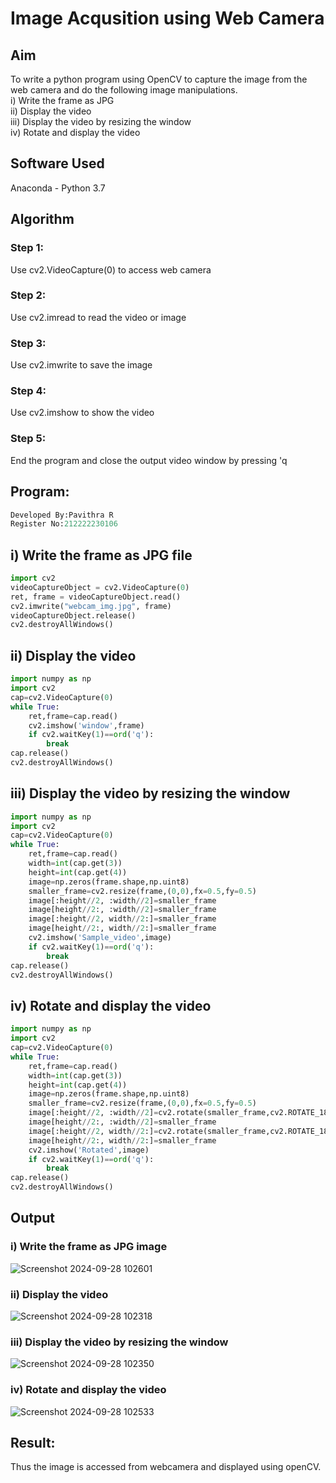 # Image Acqusition using Web Camera
## Aim
To write a python program using OpenCV to capture the image from the web camera and do the following image manipulations.<br>
i) Write the frame as JPG <br>
ii) Display the video <br>
iii) Display the video by resizing the window <br>
iv) Rotate and display the video

## Software Used
Anaconda - Python 3.7

## Algorithm
### Step 1:
Use cv2.VideoCapture(0) to access web camera

### Step 2:
Use cv2.imread to read the video or image

### Step 3:
Use cv2.imwrite to save the image

### Step 4:
Use cv2.imshow to show the video

### Step 5:
End the program and close the output video window by pressing 'q

## Program:
``` Python
Developed By:Pavithra R
Register No:212222230106
```
## i) Write the frame as JPG file
```py
import cv2
videoCaptureObject = cv2.VideoCapture(0)
ret, frame = videoCaptureObject.read()
cv2.imwrite("webcam_img.jpg", frame)
videoCaptureObject.release()
cv2.destroyAllWindows()
```
## ii) Display the video
```py
import numpy as np
import cv2
cap=cv2.VideoCapture(0)
while True:
    ret,frame=cap.read()
    cv2.imshow('window',frame)
    if cv2.waitKey(1)==ord('q'):
        break
cap.release()
cv2.destroyAllWindows()
```
## iii) Display the video by resizing the window
```py
import numpy as np
import cv2
cap=cv2.VideoCapture(0)
while True:
    ret,frame=cap.read()
    width=int(cap.get(3))
    height=int(cap.get(4))
    image=np.zeros(frame.shape,np.uint8)
    smaller_frame=cv2.resize(frame,(0,0),fx=0.5,fy=0.5)
    image[:height//2, :width//2]=smaller_frame
    image[height//2:, :width//2]=smaller_frame
    image[:height//2, width//2:]=smaller_frame
    image[height//2:, width//2:]=smaller_frame
    cv2.imshow('Sample_video',image)
    if cv2.waitKey(1)==ord('q'):
        break
cap.release()
cv2.destroyAllWindows()
```
## iv) Rotate and display the video
```py
import numpy as np
import cv2
cap=cv2.VideoCapture(0)
while True:
    ret,frame=cap.read()
    width=int(cap.get(3))
    height=int(cap.get(4))
    image=np.zeros(frame.shape,np.uint8)
    smaller_frame=cv2.resize(frame,(0,0),fx=0.5,fy=0.5)
    image[:height//2, :width//2]=cv2.rotate(smaller_frame,cv2.ROTATE_180)
    image[height//2:, :width//2]=smaller_frame
    image[:height//2, width//2:]=cv2.rotate(smaller_frame,cv2.ROTATE_180)
    image[height//2:, width//2:]=smaller_frame
    cv2.imshow('Rotated',image)
    if cv2.waitKey(1)==ord('q'):
        break
cap.release()
cv2.destroyAllWindows()
```
## Output

### i) Write the frame as JPG image

![Screenshot 2024-09-28 102601](https://github.com/user-attachments/assets/e1b8260f-b830-4d27-80f1-cc65feeac342)

### ii) Display the video

![Screenshot 2024-09-28 102318](https://github.com/user-attachments/assets/eac8be39-8dae-411b-a302-ab52695e20ec)

### iii) Display the video by resizing the window

![Screenshot 2024-09-28 102350](https://github.com/user-attachments/assets/c368570f-3a93-45bd-97cb-2b1fa8f80c54)


### iv) Rotate and display the video
![Screenshot 2024-09-28 102533](https://github.com/user-attachments/assets/49aa373b-1073-4b12-b81a-c7da2d9ddb88)

## Result:
Thus the image is accessed from webcamera and displayed using openCV.
